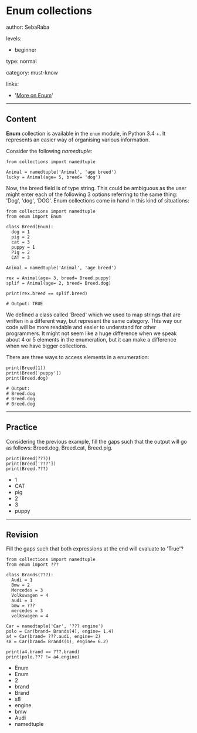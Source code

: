 # Enum collections
author: SebaRaba

levels:

  - beginner

type: normal

category: must-know

links:

  - '[More on Enum](https://docs.python.org/3/library/enum.html)'

---
## Content

**Enum** collection is available in the `enum` module, in Python 3.4 +. It represents an easier way of organising various information.

Consider the following *namedtuple*:
```
from collections import namedtuple

Animal = namedtuple('Animal', 'age breed')
lucky = Animal(age= 5, breed= 'dog')
```

Now, the breed field is of type string. This could be ambiguous as the user might enter each of the following 3 options referring to the same thing: 'Dog', 'dog', 'DOG'. Enum collections come in hand in this kind of situations:
```
from collections import namedtuple
from enum import Enum

class Breed(Enum):
  dog = 1
  pig = 2
  cat = 3
  puppy = 1
  Pig = 2
  CAT = 3

Animal = namedtuple('Animal', 'age breed')

rex = Animal(age= 3, breed= Breed.puppy)
splif = Animal(age= 2, breed= Breed.dog)

print(rex.breed == splif.breed)

# Output: TRUE
```

We defined a class called 'Breed' which we used to map strings that are written in a different way, but represent the same category. This way our code will be more readable and easier to understand for other programmers. It might not seem like a huge difference when we speak about 4 or 5 elements in the enumeration, but it can make a difference when we have bigger collections.

There are three ways to access elements in a enumeration:
```
print(Breed(1))
print(Breed['puppy'])
print(Breed.dog)

# Output:
# Breed.dog
# Breed.dog
# Breed.dog
```
---
## Practice

Considering the previous example, fill the gaps such that the output will go as follows: Breed.dog, Breed.cat, Breed.pig.
```
print(Breed(???))
print(Breed['???'])
print(Breed.???)
```

* 1
* CAT
* pig
* 2
* 3
* puppy

---
## Revision

Fill the gaps such that both expressions at the end will evaluate to 'True'?
```
from collections import namedtuple
from enum import ???

class Brands(???):
  Audi = 1
  Bmw = 2
  Mercedes = 3
  Volkswagen = 4
  audi = 1
  bmw = ???
  mercedes = 3
  volkswagen = 4

Car = namedtuple('Car', '??? engine')
polo = Car(brand= Brands(4), engine= 1.4)
a4 = Car(brand= ???.audi, engine= 2)
s8 = Car(brand= Brands(1), engine= 6.2)

print(a4.brand == ???.brand)
print(polo.??? != a4.engine)
```

* Enum
* Enum
* 2
* brand
* Brand
* s8
* engine
* bmw
* Audi
* namedtuple
